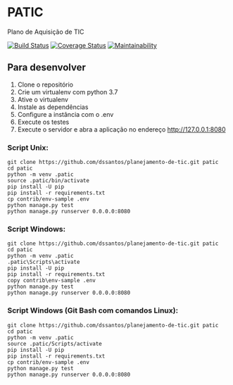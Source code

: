 # PATIC

Plano de Aquisição de TIC

[![Build Status](https://travis-ci.org/dssantos/planejamento-de-tic.svg?branch=master)](https://travis-ci.org/dssantos/planejamento-de-tic)
[![Coverage Status](https://coveralls.io/repos/github/dssantos/planejamento-de-tic/badge.svg?branch=master)](https://coveralls.io/github/dssantos/planejamento-de-tic?branch=master)
[![Maintainability](https://api.codeclimate.com/v1/badges/d37f8f1beb8822511efb/maintainability)](https://codeclimate.com/github/dssantos/planejamento-de-tic/maintainability)

## Para desenvolver

1. Clone o repositório
2. Crie um virtualenv com python 3.7
3. Ative o virtualenv
4. Instale as dependências
5. Configure a instância com o .env
6. Execute os testes
7. Execute o servidor e abra a aplicação no endereço http://127.0.0.1:8080

### Script Unix:
```console
git clone https://github.com/dssantos/planejamento-de-tic.git patic
cd patic
python -m venv .patic
source .patic/bin/activate
pip install -U pip
pip install -r requirements.txt
cp contrib/env-sample .env
python manage.py test
python manage.py runserver 0.0.0.0:8080
```

### Script Windows:
```console
git clone https://github.com/dssantos/planejamento-de-tic.git patic
cd patic
python -m venv .patic
.patic\Scripts\activate
pip install -U pip
pip install -r requirements.txt
copy contrib\env-sample .env
python manage.py test
python manage.py runserver 0.0.0.0:8080
```

### Script Windows (Git Bash com comandos Linux):
```console
git clone https://github.com/dssantos/planejamento-de-tic.git patic
cd patic
python -m venv .patic
source .patic/Scripts/activate
pip install -U pip
pip install -r requirements.txt
cp contrib/env-sample .env
python manage.py test
python manage.py runserver 0.0.0.0:8080
```